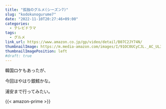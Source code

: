 ```yaml
---
title: "孤独のグルメ(シーズン7)"
slug: "kodokunogurume7"
date: "2022-11-10T20:27:46+09:00"
categories:
  - テレビドラマ
tags:
  - グルメ
link_url: https://www.amazon.co.jp/gp/video/detail/B07C2JY74N/
thumbnailImage: https://m.media-amazon.com/images/I/91OC0UCyCJL._AC_UL320_.jpg
thumbnailImagePosition: left
#draft: true
---
```

韓国ロケもあったが、
<!--more-->
今回はやはり銀鱈かな。

浦安まで行ってみたい。

{{< amazon-prime >}}
